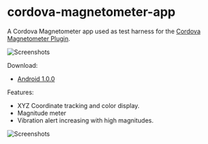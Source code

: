 # cordova-magnetometer-app

A Cordova Magnetometer app used as test harness for the [Cordova Magnetometer Plugin](https://github.com/sdesalas/cordova-plugin-magnetometer).

![Screenshots](https://raw.githubusercontent.com/sdesalas/cordova-magnetometer-app/master/design/screenshots/CoinDetector.jpg)

Download:

- [Android 1.0.0](https://github.com/sdesalas/cordova-magnetometer-app/raw/master/deploy/android/1.0.0/cordova-magnetometer-app.apk)

Features:

- XYZ Coordinate tracking and color display.
- Magnitude meter
- Vibration alert increasing with high magnitudes.

![Screenshots](https://raw.githubusercontent.com/sdesalas/cordova-magnetometer-app/master/design/screenshots/2xScreenshots.png)
